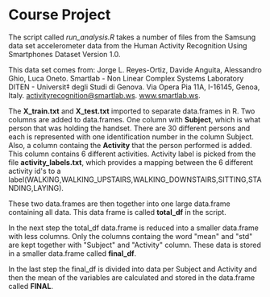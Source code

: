 Course Project
=============================

The script called *run_analysis.R* takes a number of files from the Samsung data set accelerometer data from the  Human Activity Recognition Using Smartphones Dataset Version 1.0. 

This data set comes from:
Jorge L. Reyes-Ortiz, Davide Anguita, Alessandro Ghio, Luca Oneto.
Smartlab - Non Linear Complex Systems Laboratory
DITEN - Universit‡ degli Studi di Genova.
Via Opera Pia 11A, I-16145, Genoa, Italy.
activityrecognition@smartlab.ws.
www.smartlab.ws. 

The **X_train.txt** and **X_test.txt** imported to separate data.frames in R. Two columns are  added to data.frames. One column with **Subject**, which is what person that was holding the handset. There are 30 different persons and each is represented with one identification number in the column Subject. Also, a column containg the **Activity** that the person performed is added. This column contains 6 different activities. Activity label is picked from the file **activity_labels.txt**, which provides a mapping between the 6 different activity id's to a label(WALKING,WALKING_UPSTAIRS,WALKING_DOWNSTAIRS,SITTING,STANDING,LAYING).

These two data.frames are then together into one large data.frame containing all data. This data frame is called **total_df** in the script.

In the next step the total_df data.frame is reduced into a smaller data.frame with less columns. Only the columns containg the word "mean" and "std" are kept together with "Subject" and "Activity" column. These data is stored in a smaller data.frame called **final_df**.

In the last step the final_df is divided into data per Subject and Activity and then the mean of the variables are calculated and stored in the data.frame called **FINAL**.




